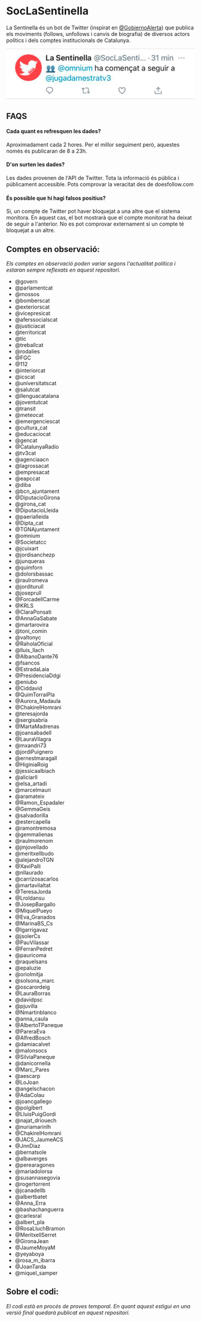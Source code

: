 # SocLaSentinella
La Sentinella és un bot de Twitter (inspirat en [@GobiernoAlerta](https://twitter.com/GobiernoAlerta)) que publica els moviments (follows, unfollows i canvis de biografia) de diversos actors polítics i dels comptes institucionals de Catalunya.

![](img/tweets.gif)

## FAQS
#### Cada quant es refresquen les dades?
Aproximadament cada 2 hores. Per el millor seguiment però, aquestes només és publicaran de 8 a 23h.
#### D'on surten les dades?
Les dades provenen de l'API de Twitter. Tota la informació és pública i públicament accessible. Pots comprovar la veracitat des de doesfollow.com
#### És possible que hi hagi falsos positius?
Si, un compte de Twitter pot haver bloquejat a una altre que el sistema monitora. En aquest cas, el bot mostrarà que el compte monitorat ha deixat de seguir a l'anterior. No es pot comprovar externament si un compte té bloquejat a un altre.

## Comptes en observació:
*Els comptes en observació poden variar segons l'actualitat política i estaran sempre reflexats en aquest repositori.*
- @govern
- @parlamentcat
- @mossos
- @bomberscat
- @exteriorscat
- @vicepresicat
- @aferssocialscat
- @justiciacat
- @territoricat
- @tic
- @treballcat
- @rodalies
- @FGC
- @112
- @interiorcat
- @icscat
- @universitatscat
- @salutcat
- @llenguacatalana
- @joventutcat
- @transit
- @meteocat
- @emergenciescat
- @cultura_cat
- @educaciocat
- @gencat
- @CatalunyaRadio
- @tv3cat
- @agenciaacn
- @lagrossacat
- @empresacat
- @eapccat
- @diba
- @bcn_ajuntament
- @DiputacioGirona
- @girona_cat
- @DiputacioLleida
- @paerialleida
- @Dipta_cat
- @TGNAjuntament
- @omnium
- @Societatcc
- @jcuixart
- @jordisanchezp
- @junqueras
- @quimforn
- @dolorsbassac
- @raulromeva
- @jorditurull
- @joseprull
- @ForcadellCarme
- @KRLS
- @ClaraPonsati
- @AnnaGaSabate
- @martarovira
- @toni_comin
- @valtonyc
- @RaholaOficial
- @lluis_llach
- @AlbanoDante76
- @fsancos
- @EstradaLaia
- @PresidenciaDdgi
- @eniubo
- @Ciddavid
- @QuimTorraiPla
- @Aurora_Madaula
- @ChakirelHomrani
- @teresajorda
- @sergisabria
- @MartaMadrenas
- @joansabadell
- @LauraVilagra
- @mxandri73
- @jordiPuignero
- @ernestmaragall
- @HiginiaRoig
- @jessicaalbiach
- @aliciarll
- @elsa_artadi
- @marcelmauri
- @aramateix
- @Ramon_Espadaler
- @GemmaGeis
- @salvadorilla
- @estercapella
- @ramontremosa
- @gemmalienas
- @raulmorenom
- @jmjovellado
- @meritxellbudo
- @alejandroTGN
- @XaviPalli
- @nllaurado
- @carrizosacarlos
- @martavilaltat
- @TeresaJorda
- @Lroldansu
- @JosepBargallo
- @MiquelPueyo
- @Eva_Granados
- @MarinaBS_Cs
- @Igarrigavaz
- @jsolerCs
- @PauVilassar
- @FerranPedret
- @pauricoma
- @raquelsans
- @epaluzie
- @oriolmitja
- @solsona_marc
- @oscarordeig
- @LauraBorras
- @davidpsc
- @pjuvilla
- @Nmartinblanco
- @anna_caula
- @AlbertoTPaneque
- @PareraEva
- @AlfredBosch
- @damiacalvet
- @malonsocs
- @SilviaPaneque
- @danicornella
- @Marc_Pares
- @aescarp
- @LoJoan
- @angelschacon
- @AdaColau
- @joancgallego
- @polgibert
- @LluisPuigGordi
- @najat_driouech
- @nuriamarinlh
- @ChakirelHomrani
- @JACS_JaumeACS
- @JnnDiaz
- @bernatsole
- @albaverges
- @perearagones
- @mariadolorsa
- @susannasegovia
- @rogertorrent
- @jcanadellb
- @albertbatet
- @Anna_Erra
- @bashachanguerra
- @carlesral
- @albert_pla
- @RosaLluchBramon
- @MeritxellSerret
- @GironaJean
- @JaumeMoyaM
- @yeyaboya
- @rosa_m_ibarra
- @JoanTarda
- @miquel_samper
## Sobre el codi:
*El codi està en procés de proves temporal. En quant aquest estigui en una versió final quedarà publicat en aquest repositori.*
